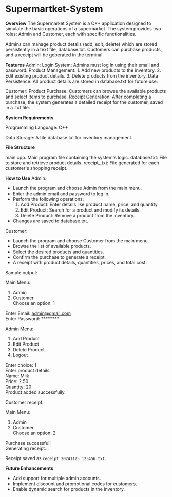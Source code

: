 # Supermartket-System

****Overview****
The Supermarket System is a C++ application designed to simulate the basic operations of a supermarket. The system provides two roles: Admin and Customer, each with specific functionalities.

Admins can manage product details (add, edit, delete) which are stored persistently in a text file, database.txt. Customers can purchase products, and a receipt will be geberated in the terminal.

**Features**
Admin:
  Login System: Admins must log in using their email and password.
  Product Management:
    1. Add new products to the inventory.
    2. Edit existing product details.
    3. Delete products from the inventory.
  Data Persistence: All product details are stored in database.txt for future use.
  
Customer:
  Product Purchase: Customers can browse the available products and select items to purchase.
  Receipt Generation: After completing a purchase, the system generates a detailed receipt for the customer, saved in a .txt file.
  
**System Requirements**
  
  Programming Language: C++
  
  Data Storage: A file database.txt for inventory management.

**File Structure**

main.cpp: Main program file containing the system's logic.
database.txt: File to store and retrieve product details.
receipt_<timestamp>.txt: File generated for each customer's shopping receipt.

**How to Use**
Admin:
  - Launch the program and choose Admin from the main menu.
  - Enter the admin email and password to log in.
  - Perform the following operations:
      1. Add Product: Enter details like product name, price, and quantity.
      2. Edit Product: Search for a product and modify its details.
      3. Delete Product: Remove a product from the inventory.
  - Changes are saved to database.txt.
  
Customer:
  - Launch the program and choose Customer from the main menu.
  - Browse the list of available products.
  - Select the desired products and quantities.
  - Confirm the purchase to generate a receipt.
  - A receipt with product details, quantities, prices, and total cost.

Sample output:

Main Menu:  
1. Admin  
2. Customer  
Choose an option: 1  

Enter Email: admin@gmail.com  
Enter Password: ********  

Admin Menu:  
1. Add Product  
2. Edit Product  
3. Delete Product  
4. Logout  

Enter choice: 1  
Enter product details:  
Name: Milk  
Price: 2.50  
Quantity: 20  
Product added successfully.  


Customer receipt:

Main Menu:  
1. Admin  
2. Customer  
Choose an option: 2  


Purchase successful!  
Generating receipt...  

Receipt saved as `receipt_20241125_123456.txt`.  


**Future Enhancements**
- Add support for multiple admin accounts.
- Implement discount and promotional codes for customers.
- Enable dynamic search for products in the inventory.
